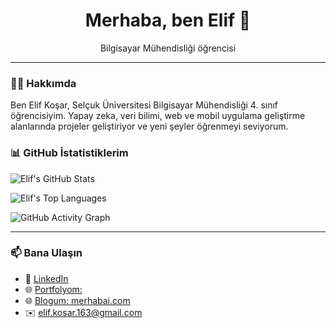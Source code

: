 <h1 align="center">Merhaba, ben Elif 👋</h1>

<p align="center">
  Bilgisayar Mühendisliği öğrencisi
</p>

---

### 🙋‍♀️ Hakkımda

Ben Elif Koşar, Selçuk Üniversitesi Bilgisayar Mühendisliği 4. sınıf öğrencisiyim. Yapay zeka, veri bilimi, web ve mobil uygulama geliştirme alanlarında projeler geliştiriyor ve yeni şeyler öğrenmeyi seviyorum.


### 📊 GitHub İstatistiklerim

![Elif's GitHub Stats](https://github-readme-stats.vercel.app/api?username=Elf-kosar&show_icons=true&theme=tokyonight&hide_title=false)

![Elif's Top Languages](https://github-readme-stats.vercel.app/api/top-langs/?username=Elf-kosar&layout=compact&theme=tokyonight)

![GitHub Activity Graph](https://github-readme-activity-graph.vercel.app/graph?username=Elf-kosar&theme=tokyo-night)

---

### 📫 Bana Ulaşın

- 💼 [LinkedIn](https://www.linkedin.com/in/elifkosar)
- 🌐 [Portfolyom:](https://elifkosar.netlify.app/)
- 🌐 [Blogum: merhabai.com](https://merhabai.com)
- ✉️ elif.kosar.163@gmail.com



